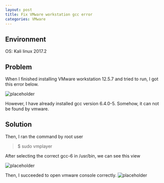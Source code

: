 ```yaml
---
layout: post
title: Fix VMware workstation gcc error
categories: VMware
---
```



## Environment
OS: Kali linux 2017.2


## Problem
When I finished installing VMware workstation 12.5.7 and tried to run,
I got this error below.

![placeholder](https://inar1.github.io/public/images/gcc-1.png)

However, I have already installed gcc version 6.4.0-5.
Somehow, it can not be found by vmware.


## Solution
Then, I ran the command by root user
> $ sudo vmplayer

After selecting the correct gcc-6 in /usr/bin, we can see this view

![placeholder](https://inar1.github.io/public/images/gcc-2.png)

Then, I succeeded to open vmware console correctly.
![placeholder](https://inar1.github.io/public/images/gcc-3.png)
